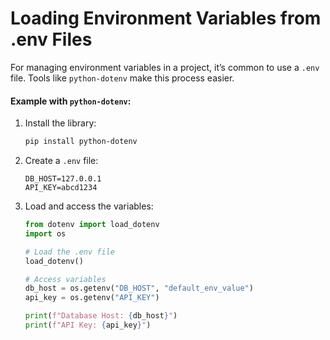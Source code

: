 # Loading Environment Variables from .env Files

For managing environment variables in a project, it’s common to use a `.env` file. Tools like `python-dotenv` make this process easier.

#### Example with `python-dotenv`:
1. Install the library:
   ```bash
   pip install python-dotenv
   ```

2. Create a `.env` file:
   ```
   DB_HOST=127.0.0.1
   API_KEY=abcd1234
   ```

3. Load and access the variables:
   ```python
   from dotenv import load_dotenv
   import os

   # Load the .env file
   load_dotenv()

   # Access variables
   db_host = os.getenv("DB_HOST", "default_env_value")
   api_key = os.getenv("API_KEY")

   print(f"Database Host: {db_host}")
   print(f"API Key: {api_key}")
   ```
